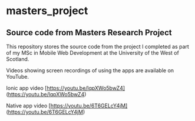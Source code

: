 # masters_project

## Source code from Masters Research Project

This repository stores the source code from the project I completed as part of my MSc in Mobile Web Development at the University of the West of Scotland.

Videos showing screen recordings of using the apps are available on YouTube.

Ionic app video
[https://youtu.be/lqpXWo5bwZ4] (https://youtu.be/lqpXWo5bwZ4)

Native app video
[https://youtu.be/6T6GELcY4jM] (https://youtu.be/6T6GELcY4jM)

